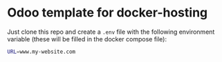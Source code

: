# Odoo template for docker-hosting

Just clone this repo and create a `.env` file with the following environment variable (these will be filled in the docker compose file):

```bash
URL=www.my-website.com
```
